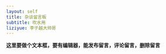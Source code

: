 ```yaml
---
layout: self
title: 杂谈留言板
subtitle: 吹水用
liziyue: 李子越大帅哥
---
```


<div>

<strong>

这里要做个文本框，要有编辑器，能发布留言，评论留言，删除留言

</strong>

</div>